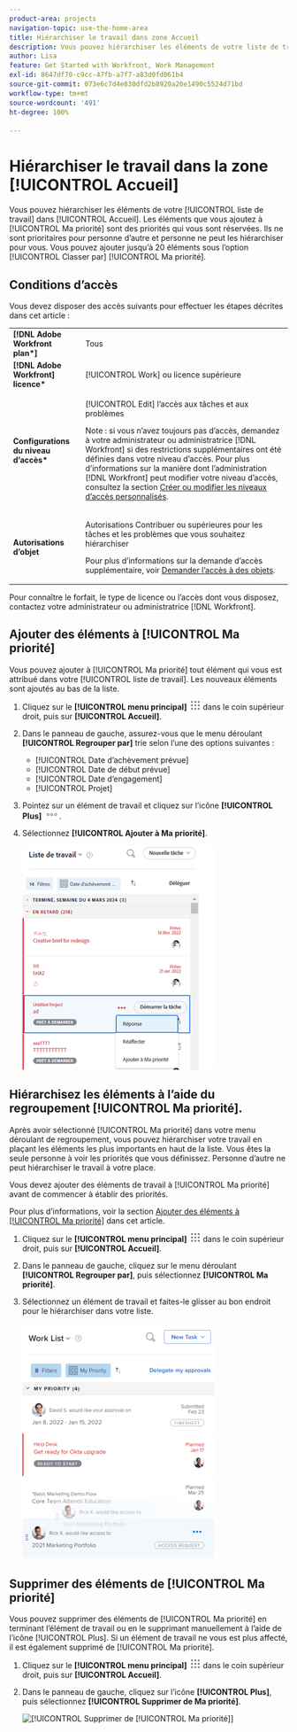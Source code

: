 ```yaml
---
product-area: projects
navigation-topic: use-the-home-area
title: Hiérarchiser le travail dans zone Accueil
description: Vous pouvez hiérarchiser les éléments de votre liste de travail dans Accueil. Les éléments que vous ajoutez à Ma priorité sont des priorités qui vous sont réservées. Ils ne sont prioritaires pour personne d’autre et personne ne peut les hiérarchiser pour vous. Vous pouvez ajouter jusqu’à 20 éléments sous l’option [!UICONTROL Classer par Ma priorité].
author: Lisa
feature: Get Started with Workfront, Work Management
exl-id: 8647df70-c9cc-47fb-a7f7-a83d0fd061b4
source-git-commit: 073e6c7d4e830dfd2b8920a20e1490c5524d71bd
workflow-type: tm+mt
source-wordcount: '491'
ht-degree: 100%

---
```


# Hiérarchiser le travail dans la zone [!UICONTROL Accueil]

Vous pouvez hiérarchiser les éléments de votre [!UICONTROL liste de travail] dans [!UICONTROL Accueil]. Les éléments que vous ajoutez à [!UICONTROL Ma priorité] sont des priorités qui vous sont réservées. Ils ne sont prioritaires pour personne d’autre et personne ne peut les hiérarchiser pour vous. Vous pouvez ajouter jusqu’à 20 éléments sous l’option [!UICONTROL Classer par] [!UICONTROL Ma priorité].

## Conditions d’accès

Vous devez disposer des accès suivants pour effectuer les étapes décrites dans cet article :

<table style="table-layout:auto"> 
 <col> 
 </col> 
 <col> 
 </col> 
 <tbody> 
  <tr> 
   <td role="rowheader"><strong>[!DNL Adobe Workfront plan*]</strong></td> 
   <td> <p>Tous</p> </td> 
  </tr> 
  <tr> 
   <td role="rowheader"><strong>[!DNL Adobe Workfront] licence*</strong></td> 
   <td> <p>[!UICONTROL Work] ou licence supérieure</p> </td> 
  </tr> 
  <tr> 
   <td role="rowheader"><strong>Configurations du niveau d’accès*</strong></td> 
   <td> <p>[!UICONTROL Edit] l’accès aux tâches et aux problèmes</p> <p>Note : si vous n’avez toujours pas d’accès, demandez à votre administrateur ou administratrice [!DNL Workfront] si des restrictions supplémentaires ont été définies dans votre niveau d’accès. Pour plus d’informations sur la manière dont l’administration [!DNL Workfront] peut modifier votre niveau d’accès, consultez la section <a href="../../../administration-and-setup/add-users/configure-and-grant-access/create-modify-access-levels.md" class="MCXref xref">Créer ou modifier les niveaux d’accès personnalisés</a>.</p> </td> 
  </tr> 
  <tr> 
   <td role="rowheader"><strong>Autorisations d’objet</strong></td> 
   <td> <p>Autorisations Contribuer ou supérieures pour les tâches et les problèmes que vous souhaitez hiérarchiser</p> <p>Pour plus d’informations sur la demande d’accès supplémentaire, voir <a href="../../../workfront-basics/grant-and-request-access-to-objects/request-access.md" class="MCXref xref">Demander l’accès à des objets</a>.</p> </td> 
  </tr> 
 </tbody> 
</table>

Pour connaître le forfait, le type de licence ou l’accès dont vous disposez, contactez votre administrateur ou administratrice [!DNL Workfront].

## Ajouter des éléments à [!UICONTROL Ma priorité]

Vous pouvez ajouter à [!UICONTROL Ma priorité] tout élément qui vous est attribué dans votre [!UICONTROL liste de travail]. Les nouveaux éléments sont ajoutés au bas de la liste.

1. Cliquez sur le **[!UICONTROL menu principal]** ![](assets/main-menu-icon.png) dans le coin supérieur droit, puis sur **[!UICONTROL Accueil]**.
1. Dans le panneau de gauche, assurez-vous que le menu déroulant **[!UICONTROL Regrouper par]** trie selon l’une des options suivantes :

   * [!UICONTROL Date d’achèvement prévue]
   * [!UICONTROL Date de début prévue]
   * [!UICONTROL Date d’engagement]
   * [!UICONTROL Projet]

1. Pointez sur un élément de travail et cliquez sur l’icône **[!UICONTROL Plus]** ![](assets/more-icon.png).

1. Sélectionnez **[!UICONTROL Ajouter à Ma priorité]**.

   ![](assets/getting-started-my-priority-group-by-drop-down-nwe-350x405.png)

## Hiérarchisez les éléments à l’aide du regroupement [!UICONTROL Ma priorité].

Après avoir sélectionné [!UICONTROL Ma priorité] dans votre menu déroulant de regroupement, vous pouvez hiérarchiser votre travail en plaçant les éléments les plus importants en haut de la liste. Vous êtes la seule personne à voir les priorités que vous définissez. Personne d’autre ne peut hiérarchiser le travail à votre place.

Vous devez ajouter des éléments de travail à [!UICONTROL Ma priorité] avant de commencer à établir des priorités.

Pour plus d’informations, voir la section [Ajouter des éléments à [!UICONTROL Ma priorité]](#add-items-to-my-priority) dans cet article.

1. Cliquez sur le **[!UICONTROL menu principal]** ![](assets/main-menu-icon.png) dans le coin supérieur droit, puis sur **[!UICONTROL Accueil]**.
1. Dans le panneau de gauche, cliquez sur le menu déroulant **[!UICONTROL Regrouper par]**, puis sélectionnez **[!UICONTROL Ma priorité]**.

1. Sélectionnez un élément de travail et faites-le glisser au bon endroit pour le hiérarchiser dans votre liste.

   ![](assets/drag-drop-my-priority-with-group-by-menu-nwe-350x426.png)

## Supprimer des éléments de [!UICONTROL Ma priorité]

Vous pouvez supprimer des éléments de [!UICONTROL Ma priorité] en terminant l’élément de travail ou en le supprimant manuellement à l’aide de l’icône [!UICONTROL Plus]. Si un élément de travail ne vous est plus affecté, il est également supprimé de [!UICONTROL Ma priorité].

1. Cliquez sur le **[!UICONTROL menu principal]** ![](assets/main-menu-icon.png) dans le coin supérieur droit, puis sur **[!UICONTROL Accueil]**.
1. Dans le panneau de gauche, cliquez sur l’icône **[!UICONTROL Plus]**, puis sélectionnez **[!UICONTROL Supprimer de Ma priorité]**.

   ![[!UICONTROL Supprimer de [!UICONTROL Ma priorité]]](assets/getting-started-remove-from-priority-nwe-350x395.png)
